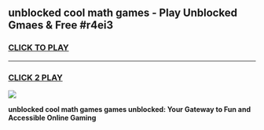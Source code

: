 
## unblocked cool math games - Play Unblocked Gmaes & Free #r4ei3
<h3>
<a href="https://news.freeplayer.one?title=unblocked_cool_math_games&ref=03M">CLICK TO PLAY</a></h3>
<hr>

<h3>
<a href="https://news.freeplayer.one?title=unblocked_cool_math_games&ref=03M">CLICK 2 PLAY</a>
  
</h3>

<a href="https://news.freeplayer.one?title=unblocked_cool_math_games&ref=03M"><img src="https://clearcache.store/games.png"></a>


**unblocked cool math games games unblocked: Your Gateway to Fun and Accessible Online Gaming**
